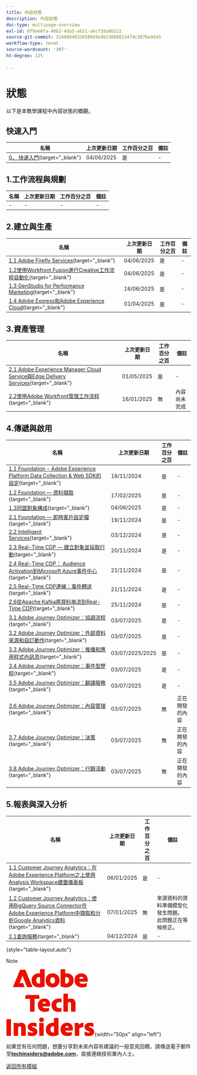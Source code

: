 ```yaml
---
title: 內容狀態
description: 內容狀態
doc-type: multipage-overview
exl-id: 8f9ae0fa-48b2-4da5-ab21-a6cf16a0b522
source-git-commit: 31466040336580e9e4b2308801347dc387be4da5
workflow-type: tm+mt
source-wordcount: '397'
ht-degree: 12%

---
```


# 狀態

以下是本教學課程中內容狀態的概觀。

## 快速入門

| 名稱 | 上次更新日期 | 工作百分之百 | 備註 |
| ---------------------- | ------------ | ------------ |------------ |
| [0。 快速入門](./modules/getting-started/gettingstarted/getting-started.md){target="_blank"} | 04/06/2025 | 是 | - |

## 1.工作流程與規劃

| 名稱 | 上次更新日期 | 工作百分之百 | 備註 |
| ---------------------- | ------------ | ------------ |------------ |
| - | - | - | - |

## 2.建立與生產

| 名稱 | 上次更新日期 | 工作百分之百 | 備註 |
| ---------------------- | ------------ | ------------ |------------ |
| [1.1 Adobe Firefly Services](./modules/creation-production/module1.1/firefly-services.md){target="_blank"} | 04/06/2025 | 是 | - |
| [1.2使用Workfront Fusion進行Creative工作流程自動化](./modules/creation-production/module1.2/automation.md){target="_blank"} | 04/06/2025 | 是 | - |
| [1.3 GenStudio for Performance Marketing](./modules/creation-production/module1.3/genstudio.md){target="_blank"} | 16/06/2025 | 是 | - |
| [1.4 Adobe Express和Adobe Experience Cloud](./modules/creation-production/module1.4/express.md){target="_blank"} | 01/04/2025 | 是 | - |


## 3.資產管理

| 名稱 | 上次更新日期 | 工作百分之百 | 備註 |
| ---------------------- | ------------ | ------------ |------------ |
| [2.1 Adobe Experience Manager Cloud Service與Edge Delivery Services](./modules/asset-mgmt/module2.1/aemcs.md){target="_blank"} | 01/05/2025 | 是 | - |
| [2.2使用Adobe Workfront管理工作流程](./modules/asset-mgmt/module2.2/workfront.md){target="_blank"} | 16/01/2025 | 無 | 內容尚未完成 |

## 4.傳遞與啟用

| 名稱 | 上次更新日期 | 工作百分之百 | 備註 |
| ---------------------- | ------------ | ------------ |------------ |
| [1.1 Foundation - Adobe Experience Platform Data Collection &amp; Web SDK的設定](./modules/delivery-activation/datacollection/dc1.1/data-ingestion-launch-web-sdk.md){target="_blank"} | 18/11/2024 | 是 | - |
| [1.2 Foundation — 資料擷取](./modules/delivery-activation/datacollection/dc1.2/data-ingestion.md){target="_blank"} | 17/02/2025 | 是 | - |
| [1.3同盟對象構成](./modules/delivery-activation/datacollection/dc1.3/fac.md){target="_blank"} | 04/06/2025 | 是 | - |
| [2.1 Foundation — 即時客戶設定檔](./modules/delivery-activation/rtcdp-b2c/rtcdpb2c-1/real-time-customer-profile.md){target="_blank"} | 19/11/2024 | 是 | - |
| [2.2 Intelligent Services](./modules/delivery-activation/rtcdp-b2c/rtcdpb2c-2/intelligent-services.md){target="_blank"} | 03/12/2024 | 是 | - |
| [2.3 Real-Time CDP — 建立對象並採取行動](./modules/delivery-activation/rtcdp-b2c/rtcdpb2c-3/real-time-cdp-build-a-segment-take-action.md){target="_blank"} | 20/11/2024 | 是 | - |
| [2.4 Real-Time CDP： Audience Activation到Microsoft Azure事件中心](./modules/delivery-activation/rtcdp-b2c/rtcdpb2c-4/segment-activation-microsoft-azure-eventhub.md){target="_blank"} | 21/11/2024 | 是 | - |
| [2.5 Real-Time CDP連線：事件轉送](./modules/delivery-activation/rtcdp-b2c/rtcdpb2c-5/aep-data-collection-ssf.md){target="_blank"} | 21/11/2024 | 是 | - |
| [2.6從Apache Kafka將資料串流到Real-Time CDP](./modules/delivery-activation/rtcdp-b2c/rtcdpb2c-6/aep-apache-kafka.md){target="_blank"} | 25/11/2024 | 是 | - |
| [3.1 Adobe Journey Optimizer：協調流程](./modules/delivery-activation/ajo-b2c/ajob2c-1/journey-orchestration-create-account.md){target="_blank"} | 03/07/2025 | 是 | - |
| [3.2 Adobe Journey Optimizer：外部資料來源和自訂動作](./modules/delivery-activation/ajo-b2c/ajob2c-2/journey-orchestration-external-weather-api-sms.md){target="_blank"} | 03/07/2025 | 是 | - |
| [3.3 Adobe Journey Optimizer：推播和應用程式內訊息](./modules/delivery-activation/ajo-b2c/ajob2c-3/ajopushinapp.md){target="_blank"} | 03/07/2025/2025 | 是 | - |
| [3.4 Adobe Journey Optimizer：事件型歷程](./modules/delivery-activation/ajo-b2c/ajob2c-4/journeyoptimizer.md){target="_blank"} | 03/07/2025 | 是 | - |
| [3.5 Adobe Journey Optimizer：翻譯服務](./modules/delivery-activation/ajo-b2c/ajob2c-5/ajotranslationsvcs.md){target="_blank"} | 03/07/2025 | 是 | - |
| [3.6 Adobe Journey Optimizer：內容管理](./modules/delivery-activation/ajo-b2c/ajob2c-6/ajocontent.md){target="_blank"} | 03/07/2025 | 無 | 正在開發的內容 |
| [3.7 Adobe Journey Optimizer：決策](./modules/delivery-activation/ajo-b2c/ajob2c-7/ajo-decisioning.md){target="_blank"} | 03/07/2025 | 無 | 正在開發的內容 |
| [3.8 Adobe Journey Optimizer：行銷活動](./modules/delivery-activation/ajo-b2c/ajob2c-8/ajocampaigns.md){target="_blank"} | 03/07/2025 | 無 | 正在開發的內容 |

## 5.報表與深入分析

| 名稱 | 上次更新日期 | 工作百分之百 | 備註 |
| ---------------------- | ------------ | ------------ |------------ |
| [1.1 Customer Journey Analytics：在Adobe Experience Platform之上使用Analysis Workspace建置儀表板](./modules/reporting-insights/cja-b2c/cjab2c-1/customer-journey-analytics-build-a-dashboard.md){target="_blank"} | 06/01/2025 | 是 | - |
| [1.2 Customer Journey Analytics：使用BigQuery Source Connector在Adobe Experience Platform中擷取和分析Google Analytics資料](./modules/reporting-insights/cja-b2c/cjab2c-2/customer-journey-analytics-bigquery-gcp.md){target="_blank"} | 07/01/2025 | 無 | 來源資料的資料準備模型化發生問題。 此問題正在等候修正。 |
| [2.1查詢服務](./modules/reporting-insights/datadistiller/dd-1/query-service.md){target="_blank"} | 04/12/2024 | 是 | - |

{style="table-layout:auto"}

>[!NOTE]
>
>![技術內部人士](./assets/images/techinsiders.png){width="50px" align="left"}
>
>如果您有任何問題，想要分享對未來內容有建議的一般意見回饋，請傳送電子郵件至&#x200B;**techinsiders@adobe.com**，直接連絡技術業內人士。

[返回所有模組](./overview.md)
